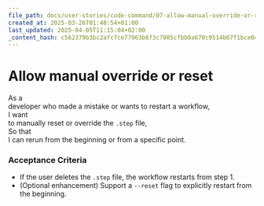 ```yaml
---
file_path: docs/user-stories/code-command/07-allow-manual-override-or-reset.md
created_at: 2025-03-26T01:48:54+01:00
last_updated: 2025-04-05T11:15:04+02:00
_content_hash: c562379b3bc2afc7ce77963b6f3c7005cfbb0a670c9514b67f1bce044d273895
---
```


# Allow manual override or reset  
As a  
developer who made a mistake or wants to restart a workflow,  
I want  
to manually reset or override the `.step` file,  
So that  
I can rerun from the beginning or from a specific point.

### Acceptance Criteria
- If the user deletes the `.step` file, the workflow restarts from step 1.
- (Optional enhancement) Support a `--reset` flag to explicitly restart from the beginning.
